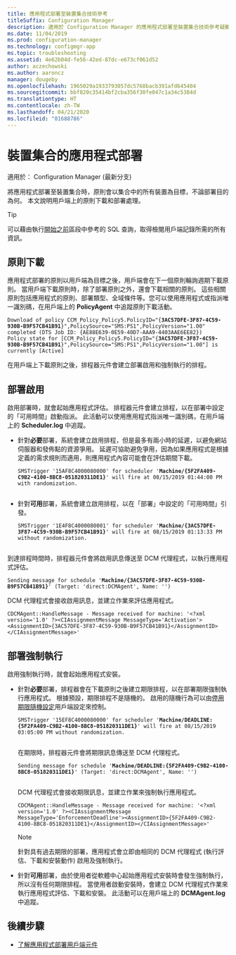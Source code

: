 ```yaml
---
title: 應用程式部署至裝置集合技術參考
titleSuffix: Configuration Manager
description: 適用於 Configuration Manager 的應用程式部署至裝置集合技術參考疑難排解。
ms.date: 11/04/2019
ms.prod: configuration-manager
ms.technology: configmgr-app
ms.topic: troubleshooting
ms.assetid: 4e62b04d-fe56-42ed-87dc-e673cf061d52
author: aczechowski
ms.author: aaroncz
manager: dougeby
ms.openlocfilehash: 1965029a1933793057dc5768bacb391afd645404
ms.sourcegitcommit: bbf820c35414bf2cba356f30fe047c1a34c5384d
ms.translationtype: HT
ms.contentlocale: zh-TW
ms.lasthandoff: 04/21/2020
ms.locfileid: "81688786"
---
```

# <a name="application-deployment-for-device-collections"></a>裝置集合的應用程式部署

適用於：  Configuration Manager (最新分支)

將應用程式部署至裝置集合時，原則會以集合中的所有裝置為目標，不論部署目的為何。 本文說明用戶端上的原則下載和部署處理。

> [!TIP]
> 可以藉由執行[開始之前](app-deployment-technical-reference.md#before-you-begin)區段中參考的 SQL 查詢，取得檢閱用戶端記錄所需的所有資訊。

## <a name="policy-download"></a>原則下載

應用程式部署的原則以用戶端為目標之後，用戶端會在下一個原則輪詢週期下載原則。 當用戶端下載原則時，除了部署原則之外，還會下載相關的原則。 這些相關原則包括應用程式的原則、部署類型、全域條件等。您可以使用應用程式或指派唯一識別碼，在用戶端上的 **PolicyAgent** 中追蹤原則下載活動。

<pre><code class="lang-text">Download of policy CCM_Policy_Policy5.PolicyID="{<b>3AC57DFE-3F87-4C59-930B-B9F57CB41B91</b>}",PolicySource="SMS:PS1",PolicyVersion="1.00" completed (DTS Job ID: {AE88E639-0E59-40D7-AAA9-4403AAE6EE82})
Policy state for [CCM_Policy_Policy5.PolicyID="{<b>3AC57DFE-3F87-4C59-930B-B9F57CB41B91</b>}",PolicySource="SMS:PS1",PolicyVersion="1.00"] is currently [Active]
</code></pre>

在用戶端上下載原則之後，排程器元件會建立部署啟用和強制執行的排程。

## <a name="deployment-activation"></a>部署啟用

啟用部署時，就會起始應用程式評估。 排程器元件會建立排程，以在部署中設定的「可用時間」啟動指派。 此活動可以使用應用程式指派唯一識別碼，在用戶端上的 **Scheduler.log** 中追蹤。

- 針對**必要**部署，系統會建立啟用排程，但是最多有兩小時的延遲，以避免網站伺服器和發佈點的資源爭用。 延遲可協助避免爭用，因為如果應用程式是根據定義的需求規則而適用，則應用程式內容可能會在評估期間下載。

    <pre><code class="lang-text">SMSTrigger '15AF8C4000080000' for scheduler '<b>Machine/{5F2FA409-C9B2-4100-8BC8-051820311DE1}</b>' will fire at 08/15/2019 01:44:00 PM with randomization.
    </code></pre>

- 針對**可用**部署，系統會建立啟用排程，以在「部署」中設定的「可用時間」引發。

    <pre><code class="lang-text">SMSTrigger '1E4F8C4000080001' for scheduler '<b>Machine/{3AC57DFE-3F87-4C59-930B-B9F57CB41B91}</b>' will fire at 08/15/2019 01:13:33 PM without randomization.
    </code></pre>

到達排程時間時，排程器元件會將啟用訊息傳送至 DCM 代理程式，以執行應用程式評估。

<pre><code class="lang-text">Sending message for schedule '<b>Machine/{3AC57DFE-3F87-4C59-930B-B9F57CB41B91}</b>' (Target: 'direct:DCMAgent', Name: '')
</code></pre>

DCM 代理程式會接收啟用訊息，並建立作業來評估應用程式。

```text
CDCMAgent::HandleMessage - Message received for machine: '<?xml version='1.0' ?><CIAssignmentMessage MessageType='Activation'><AssignmentID>{3AC57DFE-3F87-4C59-930B-B9F57CB41B91}</AssignmentID></CIAssignmentMessage>'
```

## <a name="deployment-enforcement"></a>部署強制執行

啟用強制執行時，就會起始應用程式安裝。

- 針對**必要**部署，排程器會在下載原則之後建立期限排程，以在部署期限強制執行應用程式。 根據預設，期限排程不是隨機的。 啟用的隨機行為可以由[停用期限隨機設定](../../core/clients/deploy/about-client-settings.md#disable-deadline-randomization)用戶端設定來控制。

    <pre><code class="lang-text">SMSTrigger '15EF8C4000080000' for scheduler '<b>Machine/DEADLINE:{5F2FA409-C9B2-4100-8BC8-051820311DE1}</b>' will fire at 08/15/2019 03:05:00 PM without randomization.
    </code></pre>

    在期限時，排程器元件會將期限訊息傳送至 DCM 代理程式。 

    <pre><code class="lang-text">Sending message for schedule '<b>Machine/DEADLINE:{5F2FA409-C9B2-4100-8BC8-051820311DE1}</b>' (Target: 'direct:DCMAgent', Name: '')
    </code></pre>

    DCM 代理程式會接收期限訊息，並建立作業來強制執行應用程式。
  
    ```text
    CDCMAgent::HandleMessage - Message received for machine: '<?xml version='1.0' ?><CIAssignmentMessage MessageType='EnforcementDeadline'><AssignmentID>{5F2FA409-C9B2-4100-8BC8-051820311DE1}</AssignmentID></CIAssignmentMessage>'
    ```

    > [!NOTE]
    > 針對具有過去期限的部署，應用程式會立即由相同的 DCM 代理程式 (執行評估、下載和安裝動作) 啟用及強制執行。

- 針對**可用**部署，由於使用者從軟體中心起始應用程式安裝時會發生強制執行，所以沒有任何期限排程。 當使用者啟動安裝時，會建立 DCM 代理程式作業來執行應用程式評估、下載和安裝。 此活動可以在用戶端上的 **DCMAgent.log** 中追蹤。

## <a name="next-steps"></a>後續步驟

- [了解應用程式部署用戶端元件](client-components-technical-reference.md)
